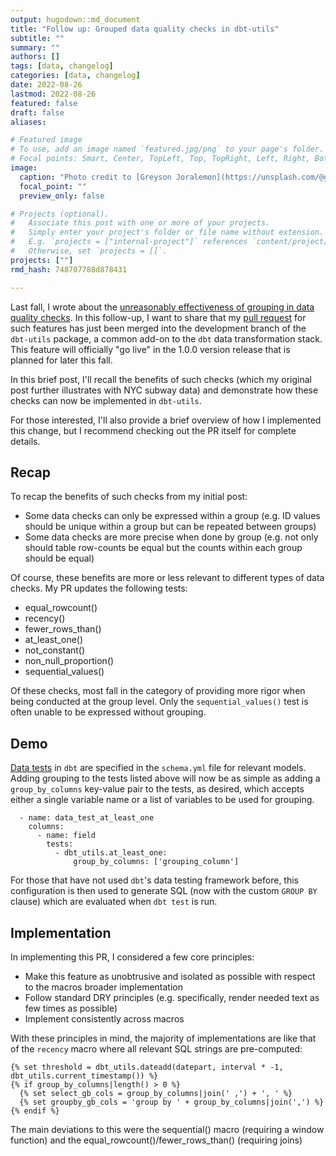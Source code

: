 ```yaml
---
output: hugodown::md_document
title: "Follow up: Grouped data quality checks in dbt-utils"
subtitle: ""
summary: ""
authors: []
tags: [data, changelog]
categories: [data, changelog]
date: 2022-08-26
lastmod: 2022-08-26
featured: false
draft: false
aliases:

# Featured image
# To use, add an image named `featured.jpg/png` to your page's folder.
# Focal points: Smart, Center, TopLeft, Top, TopRight, Left, Right, BottomLeft, Bottom, BottomRight.
image:
  caption: "Photo credit to [Greyson Joralemon](https://unsplash.com/@greysonjoralemon) on Unsplash"
  focal_point: ""
  preview_only: false

# Projects (optional).
#   Associate this post with one or more of your projects.
#   Simply enter your project's folder or file name without extension.
#   E.g. `projects = ["internal-project"]` references `content/project/deep-learning/index.md`.
#   Otherwise, set `projects = []`.
projects: [""]
rmd_hash: 748707788d878431

---
```


Last fall, I wrote about the [unreasonably effectiveness of grouping in data quality checks](https://www.emilyriederer.com/post/grouping-data-quality/). In this follow-up, I want to share that my [pull request](https://github.com/dbt-labs/dbt-utils/pull/633) for such features has just been merged into the development branch of the `dbt-utils` package, a common add-on to the `dbt` data transformation stack. This feature will officially "go live" in the 1.0.0 version release that is planned for later this fall.

In this brief post, I'll recall the benefits of such checks (which my original post further illustrates with NYC subway data) and demonstrate how these checks can now be implemented in `dbt-utils`.

For those interested, I'll also provide a brief overview of how I implemented this change, but I recommend checking out the PR itself for complete details.

## Recap

To recap the benefits of such checks from my initial post:

-   Some data checks can only be expressed within a group (e.g. ID values should be unique within a group but can be repeated between groups)
-   Some data checks are more precise when done by group (e.g. not only should table row-counts be equal but the counts within each group should be equal)

Of course, these benefits are more or less relevant to different types of data checks. My PR updates the following tests:

-   equal\_rowcount()
-   recency()
-   fewer\_rows\_than()
-   at\_least\_one()
-   not\_constant()
-   non\_null\_proportion()
-   sequential\_values()

Of these checks, most fall in the category of providing more rigor when being conducted at the group level. Only the `sequential_values()` test is often unable to be expressed without grouping.

## Demo

[Data tests](https://docs.getdbt.com/docs/building-a-dbt-project/tests) in `dbt` are specified in the `schema.yml` file for relevant models. Adding grouping to the tests listed above will now be as simple as adding a `group_by_columns` key-value pair to the tests, as desired, which accepts either a single variable name or a list of variables to be used for grouping.

<div class="highlight">

<pre class='chroma'><code class='language-r' data-lang='r'>  - name: data_test_at_least_one
    columns:
      - name: field
        tests:
          - dbt_utils.at_least_one:
              group_by_columns: ['grouping_column']
</code></pre>

</div>

For those that have not used `dbt`'s data testing framework before, this configuration is then used to generate SQL (now with the custom `GROUP BY` clause) which are evaluated when `dbt test` is run.

## Implementation

In implementing this PR, I considered a few core principles:

-   Make this feature as unobtrusive and isolated as possible with respect to the macros broader implementation
-   Follow standard DRY principles (e.g. specifically, render needed text as few times as possible)
-   Implement consistently across macros

With these principles in mind, the majority of implementations are like that of the `recency` macro where all relevant SQL strings are pre-computed:

    {% set threshold = dbt_utils.dateadd(datepart, interval * -1, dbt_utils.current_timestamp()) %}
    {% if group_by_columns|length() > 0 %}
      {% set select_gb_cols = group_by_columns|join(' ,') + ', ' %}
      {% set groupby_gb_cols = 'group by ' + group_by_columns|join(',') %}
    {% endif %}

The main deviations to this were the sequential() macro (requiring a window function) and the equal\_rowcount()/fewer\_rows\_than() (requiring joins)

